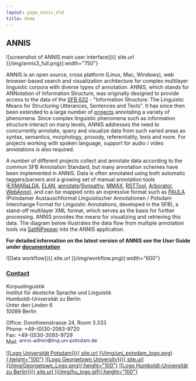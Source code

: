 ```yaml
---
layout: page_annis_old
title: Home
---
```

## ANNIS

<div class="image_wrap">
![screenshot of ANNIS main user interface]({{ site.url }}/img/annis3_full.png){:width="750"}
</div>

ANNIS is an open source, cross platform (Linux, Mac, Windows), 
web browser-based search and visualization architecture for complex multilayer 
linguistic corpora with diverse types of annotation. ANNIS, which stands for ANNotation 
of Information Structure, was originally designed to provide access to the data of 
the [SFB 632](http://www.sfb632.uni-potsdam.de/) - "Information Structure: The Linguistic Means for Structuring Utterances, 
Sentences and Texts". It has since then been extended to a large number of [projects](cooperations.html) 
annotating a variety of phenomena. Since complex linguistic phenomena such as 
information structure interact on many levels, ANNIS addresses the need 
to concurrently annotate, query and visualize data from such varied 
areas as syntax, semantics, morphology, prosody, referentiality, 
lexis and more. For projects working with spoken language, support 
for audio / video annotations is also required.

A number of different projects collect and annotate data according to the 
common SFB Annotation Standard, but many annotation schemes have been implemented 
in ANNIS. Data is often annotated using both automatic taggers/parsers 
and a growing set of manual annotation tools 
([EXMARaLDA](http://exmaralda.org/), [ELAN](http://www.lat-mpi.eu/tools/elan/), 
[annotate](http://www.coli.uni-saarland.de/projects/sfb378/negra-corpus/annotate.html)/[Synpathy](http://www.mpi.nl/tools/synpathy.html), 
[MMAX](http://mmax2.sourceforge.net/), [RSTTool](http://www.wagsoft.com/RSTTool/), 
[Arborator](http://arborator.ilpga.fr/), [WebAnno](https://code.google.com/p/webanno/)), and can be 
mapped onto an expressive format such as [PAULA](http://www.sfb632.uni-potsdam.de/en/paula-en.html) 
(Potsdamer Austauschformat Linguistischer Annotationen / Potsdam Interchange Format for Linguistic Annotations, developed in the SFB), 
a stand-off multilayer XML format, which serves as the basis for further processing. 
ANNIS provides the means for visualizing and retrieving this data. 
The diagram below illustrates the data flow from multiple 
annotation tools via [SaltNPepper](http://u.hu-berlin.de/saltnpepper) into the ANNIS application. 

**For detailed information on the latest version of ANNIS see the User Guide under [documentation](documentation.html)**

<div class="image_wrap">
![Data workflow]({{ site.url }}/img/workflow.png){:width="600"}
</div>

### [Contact](contact.html)

Korpuslinguistik  
Institut für deutsche Sprache und Linguistik  
Humboldt-Universität zu Berlin  
Unter den Linden 6  
10099 Berlin  

Office: Dorotheenstrasse 24, Room 3.333  
Phone: +49-(0)30-2093-9720  
Fax: +49-(0)30-2093-9729  
Mail: ![mail address](ann.gif)

[![Logo Universität Potsdam]({{ site.url }}/img/uni_potsdam_logo.png){:height="100"}](http://www.uni-potsdam.de)
[![Logo  Georgetown University]({{ site.url }}/img/Georgetown_Logo.png){:height="100"}](http://www.georgetown.edu/)
[![Logo Humboldt-Universität zu Berlin]({{ site.url }}/img/hu_logo.gif){:height="100"}](https://www.hu-berlin.de/)
